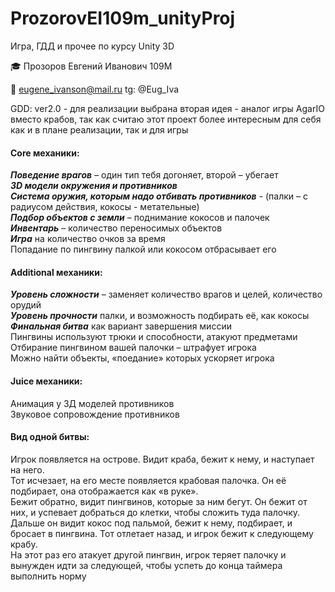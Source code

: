 # ProzorovEI109m_unityProj


Игра, ГДД и прочее по курсу Unity 3D

🎓  Прозоров Евгений Иванович 109М

📧 eugene_ivanson@mail.ru
tg: @Eug_Iva


GDD:
ver2.0 - для реализации выбрана вторая идея - аналог игры AgarIO вместо крабов, 
так как считаю этот проект более интересным для себя как и в плане реализации, так и для игры


#### Core механики: #
___Поведение врагов___ – один тип тебя догоняет, второй – убегает   
___3D модели окружения и противников___     
___Система оружия, которым надо отбивать противников___ - (палки – с радиусом действия, кокосы - метательные)     
___Подбор объектов с земли___ – поднимание кокосов и палочек      
___Инвентарь___ – количество переносимых объектов     
___Игра___ на количество очков за время          
Попадание по пингвину палкой или кокосом отбрасывает его            


#### Additional механики: # 
___Уровень сложности___ – заменяет количество врагов и целей, количество орудий            
___Уровень прочности___ палки, и возможность подбирать её, как кокосы         
___Финальная битва___ как вариант завершения миссии         
Пингвины используют трюки и способности, атакуют предметами         
Отбирание пингвином вашей палочки – штрафует игрока      
Можно найти объекты, «поедание» которых ускоряет игрока     

#### Juice механики: #
Анимация у 3Д моделей противников   
Звуковое сопровождение противников    

#### Вид одной битвы: #
Игрок появляется на острове. Видит краба, бежит к нему, и наступает на него.           
Тот исчезает, на его месте появляется крабовая палочка. Он её подбирает, она отображается как «в руке».        
Бежит обратно, видит пингвинов, которые за ним бегут. Он бежит от них, и успевает добраться до клетки, чтобы сложить туда палочку. 
Дальше он видит кокос под пальмой, бежит к нему, подбирает, и бросает в пингвина. Тот отлетает назад, и игрок бежит к следующему крабу.      
На этот раз его атакует другой пингвин, игрок теряет палочку и вынужден идти за следующей, чтобы успеть до конца таймера выполнить норму       
